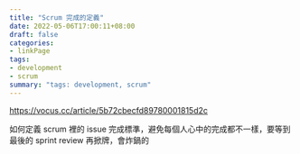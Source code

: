 ```yaml
---
title: "Scrum 完成的定義"
date: 2022-05-06T17:00:11+08:00
draft: false
categories:
- linkPage
tags:
- development
- scrum
summary: "tags: development, scrum"
---
```


https://vocus.cc/article/5b72cbecfd89780001815d2c

如何定義 scrum 裡的 issue 完成標準，避免每個人心中的完成都不一樣，要等到最後的 sprint review 再掀牌，會炸鍋的

